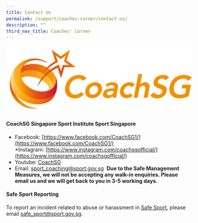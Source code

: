 ```yaml
---
title: Contact Us
permalink: /support/coaches-corner/contact-us/
description: ""
third_nav_title: Coaches' Corner
---
```

![Coach SG](/images/Support/Coache's%20Corner/CoachSG%20Logo%20Full%20Color%20(1).png)

#### **CoachSG  Singapore Sport Institute Sport Singapore**

* Facebook: [https://www.facebook.com/CoachSG1/](https://www.facebook.com/CoachSG1/)
*Instagram: [https://www.instagram.com/coachsgofficial/](https://www.instagram.com/coachsgofficial/)
* Youtube: [CoachSG](https://www.youtube.com/channel/UC6S-f5ZwoXcGs_TDbimGd5g)
* Email: [sport_coaching@sport.gov.sg](mailto:sport_coaching@sport.gov.sg) 
**Due to the Safe Management Measures, we will not be accepting any walk-in enquiries. Please email us and we will get back to you in 3-5 working days.** 

#### **Safe Sport Reporting** 
To report an incident related to abuse or harassment in [Safe Sport](https://www.sportsingapore.gov.sg/Athletes-Coaches/Safe-Sport), please email [safe_sport@sport.gov.sg](mailto:mailto:safe_sport@sport.gov.sg).